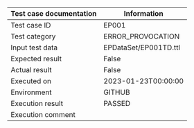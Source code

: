 | Test case documentation |      Information      |
| ----------------------- | --------------------- |
| Test case ID            | EP001                 |
| Test category           | ERROR_PROVOCATION     |
| Input test data         | EPDataSet/EP001TD.ttl |
| Expected result         | False                 |
| Actual result           | False                 |
| Executed on             | 2023-01-23T00:00:00   |
| Environment             | GITHUB                |
| Execution result        | PASSED                |
| Execution comment       |                       |
